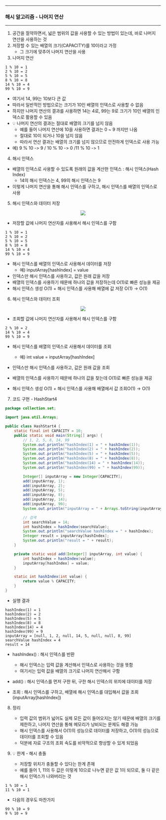 -----
### 해시 알고리즘 - 나머지 연산
-----
1. 공간을 절약하면서, 넓은 범위의 값을 사용할 수 있는 방법이 있는데, 바로 나머지 연산을 사용하는 것
2. 저장할 수 있는 배열의 크기(CAPACITY)를 10이라고 가정
   - 그 크기에 맞추어 나머지 연산을 사용
3. 나머지 연산
```
1 % 10 = 1
2 % 10 = 2
5 % 10 = 5
8 % 10 = 8
14 % 10 = 4
99 % 10 = 9
```
   - 여기서 14, 99는 10보다 큰 값
   - 따라서 일반적인 방법으로는 크기가 10인 배열의 인덱스로 사용할 수 없음
   - 하지만 나머지 연산의 결과를 사용하면 14는 4로, 99는 9로 크기가 10인 배열의 인덱스로 활용할 수 있음
   - 💡 나머지 연산의 결과는 절대로 배열의 크기를 넘지 않음
     + 예를 들어 나머지 연산에 10을 사용하면 결과는 0 ~ 9 까지만 나옴
     + 절대로 10이 되거나 10을 넘지 않음
     + 따라서 연산 결과는 배열의 크기를 넘지 않으므로 안전하게 인덱스로 사용 가능
   - 예) 9 % 10 -> 9 / 10 % 10 -> 0 /11 % 10 -> 1

4. 해시 인덱스
  - 배열의 인덱스로 사용할 수 있도록 원래의 값을 계산한 인덱스 : 해시 인덱스(Hash Index)
    + 14의 해시 인덱스는 4, 99의 해시 인덱스는 9
  - 이렇게 나머지 연산을 통해 해시 인덱스를 구하고, 해시 인덱스를 배열의 인덱스로 사용

5. 해시 인덱스와 데이터 저장
<div align="center">
<img src="https://github.com/user-attachments/assets/aceb0b81-526f-48e8-85a7-227489a4bb3f">
</div>

  - 저장할 값에 나머지 연산자를 사용해서 해시 인덱스를 구함
```
1 % 10 = 1
2 % 10 = 2
5 % 10 = 5
8 % 10 = 8
14 % 10 = 4
99 % 10 = 9
```

  - 해시 인덱스를 배열의 인덱스로 사용해서 데이터를 저장
    + 예) inputArray[hashIndex] = value
  - 인덱스만 해시 인덱스를 사용하고, 값은 원래 값을 저장
  - 배열의 인덱스를 사용하기 때문에 하나의 값을 저장하는데 O(1)로 빠른 성능을 제공
  - 해시 인덱스 생성 O(1) + 해시 인덱스를 사용해 배열에 값 저장 O(1) → O(1)

6. 해시 인덱스와 데이터 조회
<div align="center">
<img src="https://github.com/user-attachments/assets/c3a84b8e-ad59-4203-943c-d4edf076fd7c">
</div>

  - 조회할 값에 나머지 연산자를 사용해서 해시 인덱스를 구함
```
2 % 10 = 2
14 % 10 = 4
99 % 10 = 9
```
  - 해시 인덱스를 배열의 인덱스로 사용해서 데이터를 조회
    + 예) int value = inputArray[hashIndex]

  - 인덱스만 해시 인덱스를 사용하고, 값은 원래 값을 조회
  - 배열의 인덱스를 사용하기 때문에 하나의 값을 찾는데 O(1)로 빠른 성능을 제공
  - 해시 인덱스 생성 O(1) + 해시 인덱스를 사용해 배열에서 값 조회O(1) → O(1)

7. 코드 구현 - HashStart4
```java
package collection.set;

import java.util.Arrays;

public class HashStart4 {
    static final int CAPACITY = 10;
    public static void main(String[] args) {
        // 1, 2, 5, 8, 14, 99
        System.out.println("hashIndex(1) = " + hashIndex(1));
        System.out.println("hashIndex(2) = " + hashIndex(2));
        System.out.println("hashIndex(5) = " + hashIndex(5));
        System.out.println("hashIndex(8) = " + hashIndex(8));
        System.out.println("hashIndex(14) = " + hashIndex(14));
        System.out.println("hashIndex(99) = " + hashIndex(99));

        Integer[] inputArray = new Integer[CAPACITY];
        add(inputArray, 1);
        add(inputArray, 2);
        add(inputArray, 5);
        add(inputArray, 8);
        add(inputArray, 14);
        add(inputArray, 99);
        System.out.println("inputArray = " + Arrays.toString(inputArray));

        // 검색
        int searchValue = 14;
        int hashIndex = hashIndex(searchValue);
        System.out.println("searchValue hashIndex = " + hashIndex);
        Integer result = inputArray[hashIndex];
        System.out.println("result = " + result);
    }

    private static void add(Integer[] inputArray, int value) {
        int hashIndex = hashIndex(value);
        inputArray[hashIndex] = value;
    }

    static int hashIndex(int value) {
        return value % CAPACITY;
    }
}
```
   - 실행 결과
```
hashIndex(1) = 1
hashIndex(2) = 2
hashIndex(5) = 5
hashIndex(8) = 8
hashIndex(14) = 4
hashIndex(99) = 9
inputArray = [null, 1, 2, null, 14, 5, null, null, 8, 99]
searchValue hashIndex = 4
result = 14
```
   - hashIndex() : 해시 인덱스를 반환
     + 해시 인덱스는 입력 값을 계산해서 인덱스로 사용하는 것을 뜻함
     + 여기서는 입력 값을 배열의 크기로 나머지 연산해서 구함

   - add() : 해시 인덱스를 먼저 구한 뒤, 구한 해시 인덱스의 위치에 데이터를 저장
   - 조회 :  해시 인덱스를 구하고, 배열에 해시 인덱스를 대입해서 값을 조회 (inputArray[hashIndex])

8. 정리
   - 입력 값의 범위가 넓어도 실제 모든 값이 들어오지는 않기 때문에 배열의 크기를 제한하고, 나머지 연산을 통해 메모리가 낭비되는 문제도 해결 가능
   - 해시 인덱스를 사용해서 O(1)의 성능으로 데이터를 저장하고, O(1)의 성능으로 데이터를 조회할 수 있음
   - 덕분에 자료 구조의 조회 속도를 비약적으로 향상할 수 있게 되었음

9. 💡 한계 - 해시 충돌
   - 저장할 위치가 충돌할 수 있다는 한계 존재
   - 예를 들어 1, 11의 두 값은 이렇게 10으로 나누면 같은 값 1이 되므로, 둘 다 같은 해시 인덱스가 나와버리는 것
```
1 % 10 = 1
11 % 10 = 1
```
   - 다음의 경우도 마찬가지
```
99 % 10 = 9
9 % 10 = 9
```
